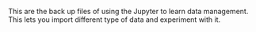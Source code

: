 This are the back up files of using the Jupyter to learn data management. This lets you import different type of data and experiment with it. 